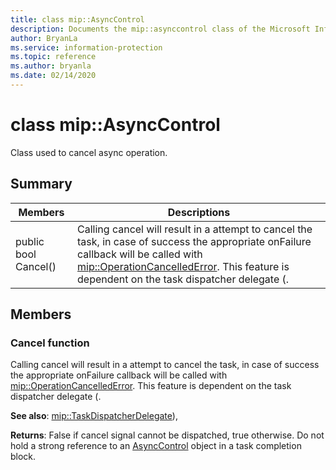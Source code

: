 ```yaml
---
title: class mip::AsyncControl 
description: Documents the mip::asynccontrol class of the Microsoft Information Protection (MIP) SDK.
author: BryanLa
ms.service: information-protection
ms.topic: reference
ms.author: bryanla
ms.date: 02/14/2020
---
```


# class mip::AsyncControl 
Class used to cancel async operation.
  
## Summary
 Members                        | Descriptions                                
--------------------------------|---------------------------------------------
public bool Cancel()  |  Calling cancel will result in a attempt to cancel the task, in case of success the appropriate onFailure callback will be called with [mip::OperationCancelledError](undefined). This feature is dependent on the task dispatcher delegate (.
  
## Members
  
### Cancel function
Calling cancel will result in a attempt to cancel the task, in case of success the appropriate onFailure callback will be called with [mip::OperationCancelledError](undefined). This feature is dependent on the task dispatcher delegate (.
  
**See also**: [mip::TaskDispatcherDelegate](undefined)),

  
**Returns**: False if cancel signal cannot be dispatched, true otherwise.
Do not hold a strong reference to an [AsyncControl](undefined) object in a task completion block.